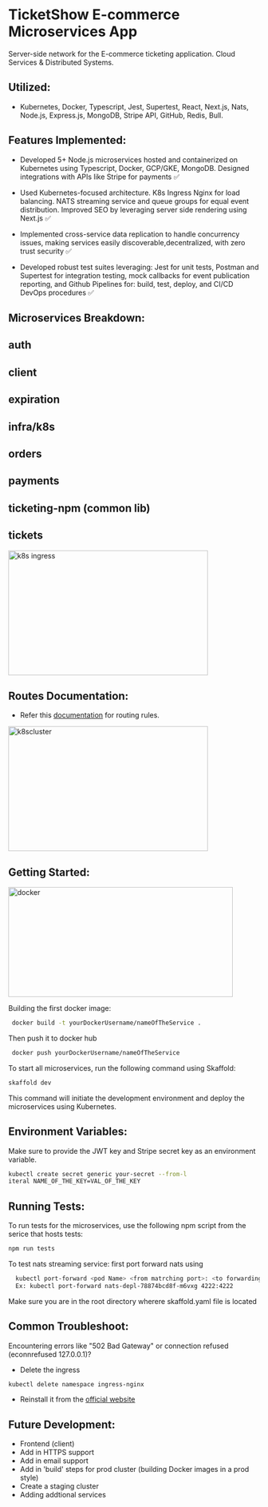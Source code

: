 # TicketShow E-commerce Microservices App

Server-side network for the E-commerce ticketing application. 
Cloud Services & Distributed Systems.

## Utilized: 
- Kubernetes, Docker, Typescript, Jest, Supertest, React, Next.js, Nats, Node.js, Express.js, MongoDB, Stripe API, GitHub, Redis, Bull.

## Features Implemented:

- Developed 5+ Node.js microservices hosted and containerized on Kubernetes using Typescript, Docker, GCP/GKE, MongoDB. Designed integrations with APIs like Stripe for payments ✅

- Used Kubernetes-focused architecture. K8s Ingress Nginx for load balancing. NATS streaming service and queue groups for equal event distribution. Improved SEO by leveraging server side rendering using Next.js ✅

- Implemented cross-service data replication to handle concurrency issues, making services easily discoverable,decentralized, with zero trust security ✅

- Developed robust test suites leveraging: Jest for unit tests, Postman and Supertest for integration testing, mock callbacks for event publication reporting, and Github Pipelines for: build, test, deploy, and CI/CD DevOps procedures ✅


## Microservices Breakdown:

## auth

## client

## expiration

## infra/k8s

## orders

## payments

## ticketing-npm (common lib)

## tickets


<img width="400" height="250" alt="k8s ingress" src="https://github.com/akhmadmamirov/ticketing/assets/105142060/4447114c-3927-44ab-90e2-95aa8f0f293b">

## Routes Documentation:
- Refer this [documentation](https://akhmadmamirov.github.io/ticketShow-Routes-doc) for routing rules.
  

<img width="400" height="250" alt="k8scluster" src="https://github.com/akhmadmamirov/ticketing/assets/105142060/1168b372-e630-4522-b837-0ba9488db390">

## Getting Started:
<img width="450" height="220" alt="docker" src="https://github.com/akhmadmamirov/ticketing/assets/105142060/b33c8fdd-f154-4455-aed1-81fa987a526d">

Building the first docker image:
```bash
 docker build -t yourDockerUsername/nameOfTheService .
```
Then push it to docker hub
```bash
 docker push yourDockerUsername/nameOfTheService 
```
To start all microservices, run the following command using Skaffold:
```bash
skaffold dev
```

This command will initiate the development environment and deploy the microservices using Kubernetes.

## Environment Variables:
Make sure to provide the JWT key and Stripe secret key as an environment variable.
```bash
kubectl create secret generic your-secret --from-l
iteral NAME_OF_THE_KEY=VAL_OF_THE_KEY
```

## Running Tests:
To run tests for the microservices, use the following npm script from the serice that hosts tests:
```bash
npm run tests
```
To test nats streaming service: first port forward nats using
```bash
  kubectl port-forward <pod Name> <from matrching port>: <to forwarding port> 
  Ex: kubectl port-forward nats-depl-78874bcd8f-m6vxg 4222:4222
```

Make sure you are in the root directory wherere skaffold.yaml file is located

## Common Troubleshoot:

Encountering errors like "502 Bad Gateway" or connection refused (econnrefused 127.0.0.1)?
- Delete the ingress
```bash
kubectl delete namespace ingress-nginx
```
- Reinstall it from the [official website](https://kubernetes.github.io/ingress-nginx/deploy/)

## Future Development:
- Frontend (client)
- Add in HTTPS support
- Add in email support
- Add in 'build' steps for prod cluster (building Docker images in a prod style)
- Create a staging cluster
- Adding addtional services
